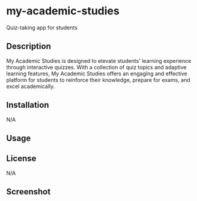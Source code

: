 # my-academic-studies
Quiz-taking app for students

## Description
My Academic Studies is designed to elevate students' learning experience through interactive quizzes. With a collection of quiz topics and adaptive learning features, My Academic Studies offers an engaging and effective platform for students to reinforce their knowledge, prepare for exams, and excel academically.

## Installation
N/A

## Usage


## License
N/A

## Screenshot

